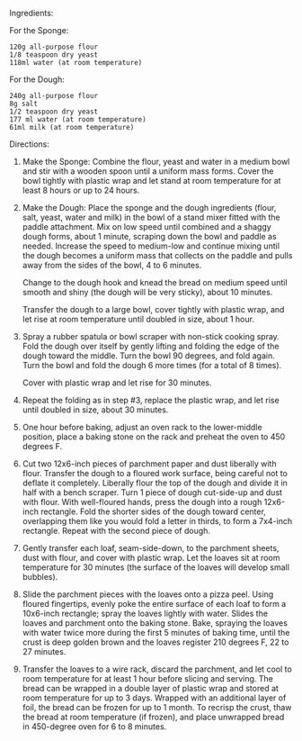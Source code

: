Ingredients:

For the Sponge:

    120g all-purpose flour
    1/8 teaspoon dry yeast
    118ml water (at room temperature)

For the Dough:

    240g all-purpose flour
    8g salt
    1/2 teaspoon dry yeast
    177 ml water (at room temperature)
    61ml milk (at room temperature)

Directions:

1. Make the Sponge: Combine the flour, yeast and water in a medium bowl and stir with a wooden spoon until a uniform mass forms. Cover the bowl tightly with plastic wrap and let stand at room temperature for at least 8 hours or up to 24 hours.

2. Make the Dough: Place the sponge and the dough ingredients (flour, salt, yeast, water and milk) in the bowl of a stand mixer fitted with the paddle attachment. Mix on low speed until combined and a shaggy dough forms, about 1 minute, scraping down the bowl and paddle as needed. Increase the speed to medium-low and continue mixing until the dough becomes a uniform mass that collects on the paddle and pulls away from the sides of the bowl, 4 to 6 minutes.

   Change to the dough hook and knead the bread on medium speed until smooth and shiny (the dough will be very sticky), about 10 minutes.

   Transfer the dough to a large bowl, cover tightly with plastic wrap, and let rise at room temperature until doubled in size, about 1 hour.
3. Spray a rubber spatula or bowl scraper with non-stick cooking spray. Fold the dough over itself by gently lifting and folding the edge of the dough toward the middle. Turn the bowl 90 degrees, and fold again. Turn the bowl and fold the dough 6 more times (for a total of 8 times).

   Cover with plastic wrap and let rise for 30 minutes.
4. Repeat the folding as in step #3, replace the plastic wrap, and let rise until doubled in size, about 30 minutes.

5. One hour before baking, adjust an oven rack to the lower-middle position, place a baking stone on the rack and preheat the oven to 450 degrees F.

6. Cut two 12x6-inch pieces of parchment paper and dust liberally with flour. Transfer the dough to a floured work surface, being careful not to deflate it completely. Liberally flour the top of the dough and divide it in half with a bench scraper. Turn 1 piece of dough cut-side-up and dust with flour. With well-floured hands, press the dough into a rough 12x6-inch rectangle. Fold the shorter sides of the dough toward center, overlapping them like you would fold a letter in thirds, to form a 7x4-inch rectangle. Repeat with the second piece of dough.

7. Gently transfer each loaf, seam-side-down, to the parchment sheets, dust with flour, and cover with plastic wrap. Let the loaves sit at room temperature for 30 minutes (the surface of the loaves will develop small bubbles).

8. Slide the parchment pieces with the loaves onto a pizza peel. Using floured fingertips, evenly poke the entire surface of each loaf to form a 10x6-inch rectangle; spray the loaves lightly with water. Slides the loaves and parchment onto the baking stone. Bake, spraying the loaves with water twice more during the first 5 minutes of baking time, until the crust is deep golden brown and the loaves register 210 degrees F, 22 to 27 minutes.

9. Transfer the loaves to a wire rack, discard the parchment, and let cool to room temperature for at least 1 hour before slicing and serving. The bread can be wrapped in a double layer of plastic wrap and stored at room temperature for up to 3 days. Wrapped with an additional layer of foil, the bread can be frozen for up to 1 month. To recrisp the crust, thaw the bread at room temperature (if frozen), and place unwrapped bread in 450-degree oven for 6 to 8 minutes.
